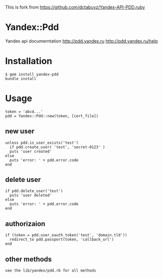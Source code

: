 This is fork from https://github.com/dctabuyz/Yandex-API-PDD.ruby

# Yandex::Pdd
  Yandex api documerntation
  http://pdd.yandex.ru
  http://pdd.yandex.ru/help

# Installation
    $ gem install yandex-pdd
    bundle install

# Usage    
    token = 'abcd...'
    pdd = Yandex::Pdd::new(token, [cert_file])

## new user 
    unless pdd.is_user_exists('test')
      if pdd.create_user( 'test', 'secret-0123' )
      puts 'user created'
    else
      puts 'error: ' + pdd.error.code
    end

## delete user
    if pdd.delete_user('test')
      puts 'user deleted'
    else
      puts 'error: ' + pdd.error.code
    end

## authorizaion
    if (token = pdd.user_oauth_token('test', 'domain.tld'))
      redirect_to pdd.passport(token, 'callback_url')
    end

## other methods
    see the lib/yandex/pdd.rb for all methods
